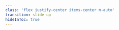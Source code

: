 ```yaml
---
class: 'flex justify-center items-center m-auto'
transition: slide-up
hideInToc: true
---
```


<img src="/assets/repo-types.png" alt=""/>

